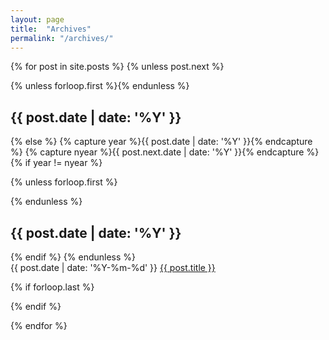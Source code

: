 ```yaml
---
layout: page
title:  "Archives"
permalink: "/archives/"
---
```



<section class="archive">
{% for post in site.posts %}
{% unless post.next %}

{% unless forloop.first %}</div></div>{% endunless %}

  <div class="">
    <h2 class="post-year col span_2">{{ post.date | date: '%Y' }}</h2>
    <div class="posts-by-year col span_10">

{% else %}
{% capture year %}{{ post.date | date: '%Y' }}{% endcapture %}
{% capture nyear %}{{ post.next.date | date: '%Y' }}{% endcapture %}
{% if year != nyear %}

{% unless forloop.first %}</div></div>{% endunless %}

  <div class="">
    <h2 class="post-year">{{ post.date | date: '%Y' }}</h2>
    <div class="posts-by-year col span_10">
{% endif %}
{% endunless %}

  <article class="">
    <time datetime="{{ post.date | date: '%Y-%m-%d' }}">{{ post.date | date: '%Y-%m-%d' }}</time>
    <a href="{{ site.baseurl }}{{ post.url }}" title="{{ post.title }}" class="">{{ post.title }}</a>
  </article>

{% if forloop.last %}</div></div>{% endif %}

{% endfor %}
</section>
